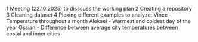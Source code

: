 1 Meeting (22.10.2025) to disscuss the working plan
2 Creating a repository
3 Cleaning dataset
4 Picking different examples to analyze:
Vince - Temperature throughout a month
Aleksei - Warmest and coldest day of the year
Ossian - Difference between average city temperatures between costal and inner cities